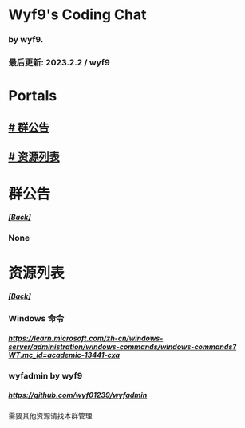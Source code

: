 <head>
    <link rel="stylesheet" type="text/css" href="style.css">
</head>

# Wyf9's Coding Chat

<h3>by wyf9.</h3>

<h3>最后更新: 2023.2.2 / wyf9</h3>

# Portals

<h2>

[# 群公告](#群公告)

</h2>

<h2>

[# 资源列表](#资源列表)

</h2>

# 群公告

<h5>

[[Back]](#wyf9s-coding-chat)

</h5>

<h3>None</h3>

# 资源列表

<h5>

[[Back]](#wyf9s-coding-chat)

</h5>

### Windows 命令

<h5>

<https://learn.microsoft.com/zh-cn/windows-server/administration/windows-commands/windows-commands?WT.mc_id=academic-13441-cxa>

</h5>

### wyfadmin by wyf9

<h5>

<https://github.com/wyf01239/wyfadmin>

</h5>

需要其他资源请找本群管理